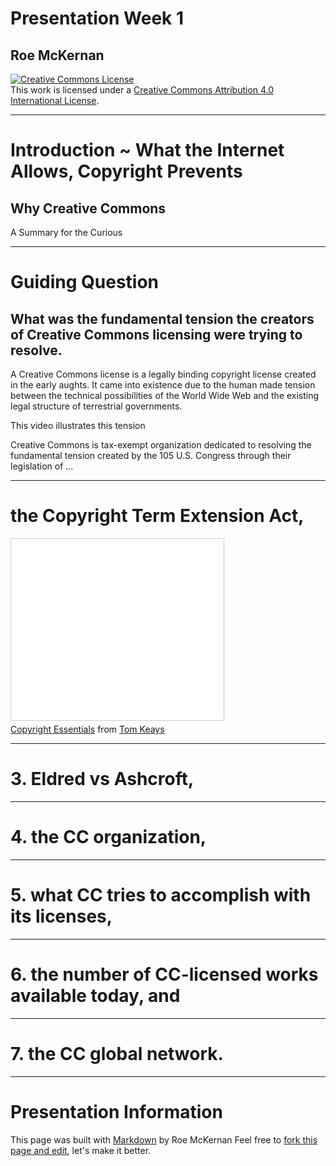 # Presentation Week 1
## Roe McKernan

<a rel="license" href="http://creativecommons.org/licenses/by/4.0/"><img alt="Creative Commons License" style="border-width:0" src="https://i.creativecommons.org/l/by/4.0/88x31.png" /></a><br />This work is licensed under a <a rel="license" href="http://creativecommons.org/licenses/by/4.0/">Creative Commons Attribution 4.0 International License</a>.
___
# Introduction ~ What the Internet Allows, Copyright Prevents
## Why Creative Commons
A Summary for the Curious
___
# Guiding Question
## What was the fundamental tension the creators of Creative Commons licensing were trying to resolve.
A Creative Commons license is a legally binding copyright license created in the early aughts.  It came into existence due to the human made tension between the technical possibilities of the World Wide Web and the existing legal structure of terrestrial governments.

This video illustrates this tension

Creative Commons is tax-exempt organization dedicated to resolving the fundamental tension created by the 105 U.S. Congress through their legislation of ...   
___
# the Copyright Term Extension Act,
<div><iframe src="//www.slideshare.net/slideshow/embed_code/key/LFYEYVRMl00kZ1" width="340" height="290" frameborder="0" marginwidth="0" marginheight="0" scrolling="no" style="border:1px solid #CCC; border-width:1px; margin-bottom:5px; max-width: 100%;" allowfullscreen> </iframe> <div style="margin-bottom:5px"> 
<a href="htp://www.slideshare.net/tomkeays/copyright-essentials">Copyright Essentials</a> from <a href="http://www.slideshare.net/tomkeays">Tom Keays</a></div>

___
    
# 3.  Eldred vs Ashcroft,
___
    
    
# 4.  the CC organization,
___
    
    
# 5.  what CC tries to accomplish with its licenses,
___
    
    
# 6.    the number of CC-licensed works available today, and
___
    
    
# 7.    the CC global network.
___
# Presentation Information
This page was built with [Markdown](https://en.wikipedia.org/wiki/Markdown) by Roe McKernan
Feel free to [fork this page and edit](https://github.com/WhatLibrarian/Presentations/blob/master/ccweek1.md), let's make it better.




